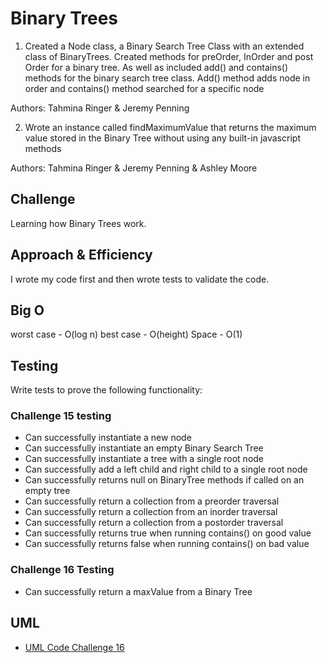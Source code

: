 # Binary Trees

1. Created a Node class, a Binary Search Tree Class with an extended class of BinaryTrees. Created methods for preOrder, InOrder and post Order for a binary tree. As well as included add() and contains() methods for the binary search tree class. Add() method adds node in order and contains() method searched for a specific node

Authors: Tahmina Ringer & Jeremy Penning

2. Wrote an instance called findMaximumValue that returns the maximum value stored in the Binary Tree without using any built-in javascript methods

Authors: Tahmina Ringer & Jeremy Penning & Ashley Moore

## Challenge

Learning how Binary Trees work.

## Approach & Efficiency

I wrote my code first and then wrote tests to validate the code.

## Big O

worst case - O(log n)
best case - O(height)
Space - O(1)

## Testing

Write tests to prove the following functionality:

### Challenge 15 testing

- Can successfully instantiate a new node
- Can successfully instantiate an empty Binary Search Tree
- Can successfully instantiate a tree with a single root node
- Can successfully add a left child and right child to a single root node
- Can successfully returns null on BinaryTree methods if called on an empty tree
- Can successfully return a collection from a preorder traversal
- Can successfully return a collection from an inorder traversal
- Can successfully return a collection from a postorder traversal
- Can successfully returns true when running contains() on good value
- Can successfully returns false when running contains() on bad value

### Challenge 16 Testing

- Can successfully return a maxValue from a Binary Tree

## UML

- [UML Code Challenge 16](UMLCC16.png)